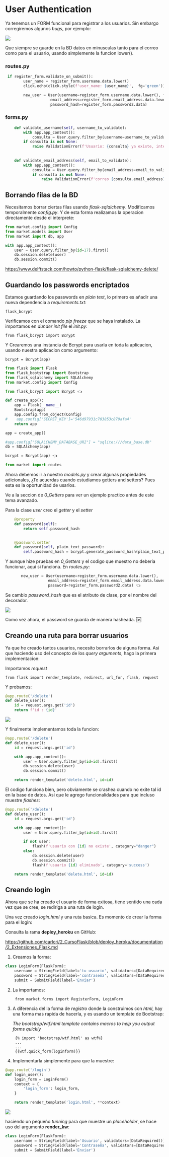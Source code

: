 # User Authentication

Ya tenemos un FORM funcional para registrar a los usuarios. Sin embargo corregiremos algunos *bugs*, por ejemplo:

![](https://i.imgur.com/eTrAIMB.png)

Que siempre se guarde en la BD datos en minusculas tanto para el correo como para el usuario, usando simplemente la funcion lower().

### routes.py

```py
 if register_form.validate_on_submit(): 
        user_name = register_form.username.data.lower()
        click.echo(click.style(f'user_name: {user_name}',  fg='green'))

        new_user = User(username=register_form.username.data.lower(), 👈
                    email_address=register_form.email_address.data.lower(), 👈
                    password_hash=register_form.password2.data)
```

### forms.py

```py
    def validate_username(self, username_to_validate):
        with app.app_context():
            consulta = User.query.filter_by(username=username_to_validate.data.lower()).first() 👈
        if consulta is not None:
            raise ValidationError(f'Usuario: {consulta} ya existe, intente nuevamente') 
        
    
    def validate_email_address(self, email_to_validate):
        with app.app_context():
            consulta = User.query.filter_by(email_address=email_to_validate.data.lower()).first() 👈
            if consulta is not None:
                raise ValidationError(f'correo {consulta.email_address}: ya existe, intento otro correo')
```

## Borrando filas de la BD

Necesitamos borrar ciertas filas usando *flask-sqlalchemy*. Modificamos temporalmente *config.py*. Y de esta forma realizamos la operacion directamente desde el interprete:

```py
from market.config import Config
from market.models import User
from market import db, app

with app.app_context():
    user = User.query.filter_by(id=17).first()
    db.session.delete(user)
    db.session.commit()
```

https://www.delftstack.com/howto/python-flask/flask-sqlalchemy-delete/

## Guardando los passwords encriptados

Estamos guardando los passwords en *plain text*, lo primero es añadir una nueva dependencia a *requirements.txt*:

    flask_bcrypt

Verificamos con el comando *pip freeze* que se haya instalado. La importamos en *dunder init file* el *init.py*:

    from flask_bcrypt import Bcrypt

Y Crearemos una instancia de Bcrypt para usarla en toda la aplicacion, usando nuestra aplicacion como argumento:

    bcrypt = Bcrypt(app)

```py
from flask import Flask
from flask_bootstrap import Bootstrap
from flask_sqlalchemy import SQLAlchemy
from market.config import Config

from flask_bcrypt import Bcrypt 👈

def create_app():
    app = Flask(__name__)
    Bootstrap(app)
    app.config.from_object(Config)
#    app.config['SECRET_KEY']='546d97931c703853c879afa4'
    return app

app = create_app()

#app.config["SQLALCHEMY_DATABASE_URI"] = "sqlite:///data_base.db"
db = SQLAlchemy(app)

bcrypt = Bcrypt(app) 👈

from market import routes
```
Ahora debemos ir a nuestro *models.py* y crear algunas propiedades adicionales, ¿Te acuerdas cuando estudiamos getters and setters? Pues esta es la oportunidad de usarlos.

Ve a la seccion de *0_Getters* para ver un ejemplo practico antes de este tema avanzado.

Para la clase *user* creo el *getter* y el *setter*

```py
    @property
    def password(self):
        return self.password_hash
    

    @password.setter
    def password(self, plain_text_password):
        self.password_hash = bcrypt.generate_password_hash(plain_text_password).decode('utf-8') 
```

 Y aunque hize pruebas en *0_Getters* y el codigo que muestro no deberia funcionar, aqui si funciona. En *routes.py*:

 ```py
        new_user = User(username=register_form.username.data.lower(), 
                    email_address=register_form.email_address.data.lower(), 
                    password=register_form.password2.data) 👈
```
Se cambio *password_hash* que es el atributo de clase, por el nombre del decorador. 

![](https://i.imgur.com/U8faB9l.png)

Como vez ahora, el password se guarda de manera hasheada. 🆗

## Creando una ruta para borrar usuarios

Ya que he creado tantos usuarios, necesito borrarlos de alguna forma. Asi que haciendo uso del concepto de los *query arguments*, hago la primera implementacion:

Importamos *request*

    from flask import render_template, redirect, url_for, flash, request

Y probamos:

```py
@app.route('/delete')
def delete_user():
    id = request.args.get('id')
    return f'id : {id}'
```

![](https://i.imgur.com/oF3QL62.png)

Y finalmente implementamos toda la funcion:

```py
@app.route('/delete')
def delete_user():
    id = request.args.get('id')

    with app.app_context():
        user = User.query.filter_by(id=id).first()
        db.session.delete(user)
        db.session.commit()

    return render_template('delete.html', id=id)
```

El codigo funciona bien, pero obviamente se crashea cuando no exite tal id en la base de datos. Asi que le agrego funcionalidades para que incluso muestre *flashes*:

```py
@app.route('/delete')
def delete_user():
    id = request.args.get('id')

    with app.app_context():
        user = User.query.filter_by(id=id).first()

        if not user:
            flash(f'usuario con {id} no existe', category="danger")
        else:
            db.session.delete(user)
            db.session.commit()
            flash(f'usuario {id} eliminado', category='success')

    return render_template('delete.html', id=id)
```

## Creando login

Ahora que se ha creado el usuario de forma exitosa, tiene sentido una cada vez que se cree, se rediriga a una ruta de login.

Una vez creado *login.html* y una ruta basica. Es momento de crear la forma para el login:

Consulta la rama **deploy_heroku** en GitHub:

https://github.com/carlcri/2_CursoFlask/blob/deploy_heroku/documentation/2_Extensiones_Flask.md

1. Creamos la forma:

```py
class LoginForm(FlaskForm):
    username = StringField(label='tu usuario', validators=[DataRequired()])
    password = StringField(label='contraseña', validators=[DataRequired()])
    submit = SubmitField(label='Enviar')
```

2. La importamos:

        from market.forms import RegisterForm, LoginForm

3. A diferencia del la forma de *registro* donde la construimos con *html*, hay una forma mas rapida de hacerla, y es usando un        template de Bootstrap:

   *The bootstrap/wtf.html template contains macros to help you output forms quickly*

        {% import 'bootstrap/wtf.html' as wtf%}
        ...
        ...
        {{wtf.quick_form(loginform)}}

4. Implementarla simplemente para que la muestre:

```py
@app.route('/login')
def login_user():
    login_form = LoginForm()
    context = {
        'login_form': login_form,
    }

    return render_template('login.html', **context)
```

![](https://i.imgur.com/pJSGkoP.png)

haciendo un pequeño *tunning* para que muestre un *placeholder*, se hace uso del argumento **render_kw**:

```py
class LoginForm(FlaskForm):
    username = StringField(label='Usuario', validators=[DataRequired()], render_kw={"placeholder": "Ingrese usuario"}) 👈
    password = StringField(label='Contraseña', validators=[DataRequired()], render_kw={"placeholder": "ingrese contraseña"}) 👈
    submit = SubmitField(label='Enviar')
```